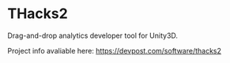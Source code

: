 # THacks2
Drag-and-drop analytics developer tool for Unity3D.

Project info avaliable here: https://devpost.com/software/thacks2
